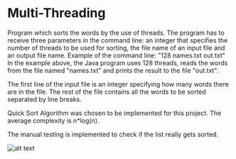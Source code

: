 # Multi-Threading
Program which sorts the words by the use of threads. The program has to receive three parameters in the command line: an integer that specifies the number of threads to be used for sorting, the file name of an input file and an output file name. Example of the command line:
"128 names.txt out.txt"
In the example above, the Java program uses 128 threads, reads the words from the file named "names.txt" and prints the result to the file "out.txt".

The first line of the input file is an integer specifying how many words there are in the file. The rest of the file contains all the words to be sorted separated by line breaks.

Quick Sort Algorithm was chosen to be implemented for this project. The average complexity is n*log(n).

The manual testing is implemented to check if the list really gets sorted.

![alt text](https://github.com/Manteliz/SortingUsingThreads/blob/master/threading.png)


